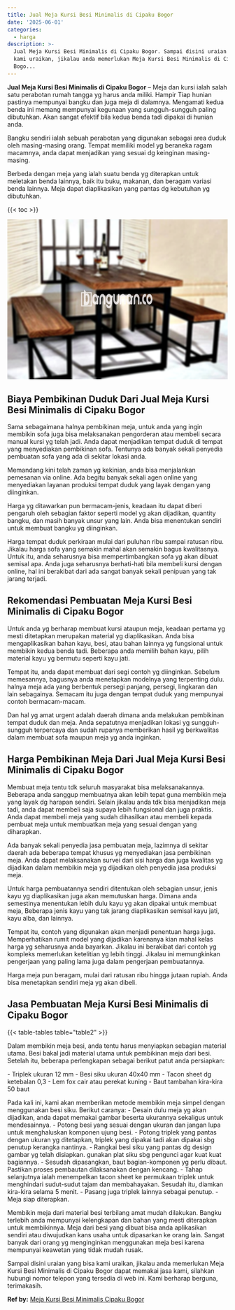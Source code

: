 ```yaml
---
title: Jual Meja Kursi Besi Minimalis di Cipaku Bogor
date: '2025-06-01'
categories:
  - harga
description: >-
  Jual Meja Kursi Besi Minimalis di Cipaku Bogor. Sampai disini uraian yang bisa
  kami uraikan, jikalau anda memerlukan Meja Kursi Besi Minimalis di Cipaku
  Bogo...
---
```


**Jual Meja Kursi Besi Minimalis di Cipaku Bogor** – Meja dan kursi ialah salah satu perabotan rumah tangga yg harus anda miliki. Hampir Tiap hunian pastinya mempunyai bangku dan juga meja di dalamnya. Mengamati kedua benda ini memang mempunyai kegunaan yang sungguh-sungguh paling dibutuhkan. Akan sangat efektif bila kedua benda tadi dipakai di hunian anda.

Bangku sendiri ialah sebuah perabotan yang digunakan sebagai area duduk oleh masing-masing orang. Tempat memiliki model yg beraneka ragam macamnya, anda dapat menjadikan yang sesuai dg keinginan masing-masing.

Berbeda dengan meja yang ialah suatu benda yg diterapkan untuk meletakan benda lainnya, baik itu buku, makanan, dan beragam variasi benda lainnya. Meja dapat diaplikasikan yang pantas dg kebutuhan yg dibutuhkan.

{{< toc >}}

![Jual Meja Kursi Besi Minimalis di Cipaku Bogor](/images/jual-meja-besi-murah01.png)

## Biaya Pembikinan Duduk Dari Jual Meja Kursi Besi Minimalis di Cipaku Bogor

Sama sebagaimana halnya pembikinan meja, untuk anda yang ingin membikin sofa juga bisa melaksanakan pengorderan atau membeli secara manual kursi yg telah jadi. Anda dapat menjadikan tempat duduk di tempat yang menyediakan pembikinan sofa. Tentunya ada banyak sekali penyedia pembuatan sofa yang ada di sekitar lokasi anda.

Memandang kini telah zaman yg kekinian, anda bisa menjalankan pemesanan via online. Ada begitu banyak sekali agen online yang menyediakan layanan produksi tempat duduk yang layak dengan yang diinginkan.

Harga yg ditawarkan pun bermacam-jenis, keadaan itu dapat diberi pengaruh oleh sebagian faktor seperti model yg akan dijadikan, quantity bangku, dan masih banyak unsur yang lain. Anda bisa menentukan sendiri untuk membuat bangku yg diinginkan.

Harga tempat duduk perkiraan mulai dari puluhan ribu sampai ratusan ribu. Jikalau harga sofa yang semakin mahal akan semakin bagus kwalitasnya. Untuk itu, anda seharusnya bisa mempertimbangkan sofa yg akan dibuat semisal apa. Anda juga seharusnya berhati-hati bila membeli kursi dengan online, hal ini berakibat dari ada sangat banyak sekali penipuan yang tak jarang terjadi.

## Rekomendasi Pembuatan Meja Kursi Besi Minimalis di Cipaku Bogor

Untuk anda yg berharap membuat kursi ataupun meja, keadaan pertama yg mesti ditetapkan merupakan material yg diaplikasikan. Anda bisa mengaplikasikan bahan kayu, besi, atau bahan lainnya yg fungsional untuk membikin kedua benda tadi. Beberapa anda memilih bahan kayu, pilih material kayu yg bermutu seperti kayu jati.

Tempat itu, anda dapat membuat dari segi contoh yg diinginkan. Sebelum memesannya, bagusnya anda menetapkan modelnya yang terpenting dulu. halnya meja ada yang berbentuk persegi panjang, persegi, lingkaran dan lain sebagainya. Semacam itu juga dengan tempat duduk yang mempunyai contoh bermacam-macam.

Dan hal yg amat urgent adalah daerah dimana anda melakukan pembikinan tempat duduk dan meja. Anda sepatutnya menjadikan lokasi yg sungguh-sungguh terpercaya dan sudah rupanya memberikan hasil yg berkwalitas dalam membuat sofa maupun meja yg anda inginkan.

## Harga Pembikinan Meja Dari Jual Meja Kursi Besi Minimalis di Cipaku Bogor

Membuat meja tentu tdk seluruh masyarakat bisa melaksanakannya. Beberapa anda sanggup membuatnya akan lebih tepat guna membikin meja yang layak dg harapan sendiri. Selain jikalau anda tdk bisa menjadikan meja tadi, anda dapat membeli saja supaya lebih fungsional dan juga praktis. Anda dapat membeli meja yang sudah dihasilkan atau membeli kepada pembuat meja untuk membuatkan meja yang sesuai dengan yang diharapkan.

Ada banyak sekali penyedia jasa pembuatan meja, lazimnya di sekitar daerah ada beberapa tempat khusus yg menyediakan jasa pembikinan meja. Anda dapat melaksanakan survei dari sisi harga dan juga kwalitas yg dijadikan dalam membikin meja yg dijadikan oleh penyedia jasa produksi meja.

Untuk harga pembuatannya sendiri ditentukan oleh sebagian unsur, jenis kayu yg diaplikasikan juga akan memutuskan harga. Dimana anda semestinya menentukan lebih dulu kayu yg akan dipakai untuk membuat meja, Beberapa jenis kayu yang tak jarang diaplikasikan semisal kayu jati, kayu alba, dan lainnya.

Tempat itu, contoh yang digunakan akan menjadi penentuan harga juga. Memperhatikan rumit model yang dijadikan karenanya kian mahal kelas harga yg seharusnya anda bayarkan. Jikalau ini berakibat dari contoh yg kompleks memerlukan ketelitian yg lebih tinggi. Jikalau ini memungkinkan pengerjaan yang paling lama juga dalam pengerjaan pembuatannya.

Harga meja pun beragam, mulai dari ratusan ribu hingga jutaan rupiah. Anda bisa menetapkan sendiri meja yg akan dibeli.

## Jasa Pembuatan Meja Kursi Besi Minimalis di Cipaku Bogor

{{< table-tables table="table2" >}}

Dalam membikin meja besi, anda tentu harus menyiapkan sebagian material utama. Besi bakal jadi material utama untuk pembikinan meja dari besi. Setelah itu, beberapa perlengkapan sebagai berikut patut anda persiapkan:

\- Triplek ukuran 12 mm - Besi siku ukuran 40x40 mm - Tacon sheet dg ketebalan 0,3 - Lem fox cair atau perekat kuning - Baut tambahan kira-kira 50 baut

Pada kali ini, kami akan memberikan metode membikin meja simpel dengan menggunakan besi siku. Berikut caranya: - Desain dulu meja yg akan dijadikan, anda dapat memakai gambar beserta ukurannya sekaligus untuk mendesainnya. - Potong besi yang sesuai dengan ukuran dan jangan lupa untuk menghaluskan komponen ujung besi. - Potong triplek yang pantas dengan ukuran yg ditetapkan, triplek yang dipakai tadi akan dipakai sbg penutup kerangka nantinya. - Rangkai besi siku yang pantas dg design gambar yg telah disiapkan. gunakan plat siku sbg pengunci agar kuat kuat bagiannya. - Sesudah dipasangkan, baut bagian-komponen yg perlu dibaut. Pastikan proses pembautan dilaksanakan dengan kencang. - Tahap selanjutnya ialah menempelkan tacon sheet ke permukaan triplek untuk menghindari sudut-sudut tajam dan membahayakan. Sesudah itu, diamkan kira-kira selama 5 menit. - Pasang juga triplek lainnya sebagai penutup. - Meja siap diterapkan.

Membikin meja dari material besi terbilang amat mudah dilakukan. Bangku terlebih anda mempunyai kelengkapan dan bahan yang mesti diterapkan untuk membikinnya. Meja dari besi yang dibuat bisa anda aplikasikan sendiri atau diwujudkan kans usaha untuk dipasarkan ke orang lain. Sangat banyak dari orang yg menginginkan menggunakan meja besi karena mempunyai keawetan yang tidak mudah rusak.

Sampai disini uraian yang bisa kami uraikan, jikalau anda memerlukan Meja Kursi Besi Minimalis di Cipaku Bogor dapat memakai jasa kami, silahkan hubungi nomor telepon yang tersedia di web ini. Kami berharap berguna, terimakasih.

**Ref by:** [Meja Kursi Besi Minimalis Cipaku Bogor](https://id.wikipedia.org/wiki/Meja)
